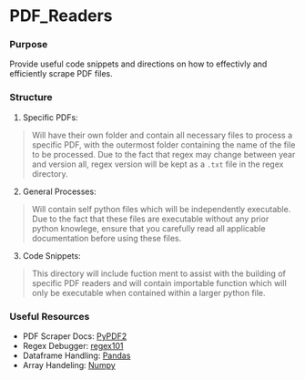 # **PDF_Readers**


### Purpose
Provide useful code snippets and directions on how to effectivly and efficiently scrape PDF files.

### Structure
1. Specific PDFs: 
  >  Will have their own folder and contain all necessary files to process a specific PDF, with the outermost folder containing the name of the file to be processed. Due to the fact that regex may change between year and version all, regex version will be kept as a `.txt` file in the regex directory.
2. General Processes: 
  >  Will contain self python files which will be independently executable. Due to the fact that these files are executable without any prior python knowlege, ensure that you carefully read all applicable documentation before using these files.
3. Code Snippets: 
  >  This directory will include fuction ment to assist with the building of specific PDF readers and will contain importable function which will only be executable when contained within a larger python file.  

### Useful Resources
- PDF Scraper Docs: [PyPDF2](https://pypi.org/project/PyPDF2/)
- Regex Debugger: [regex101](https://regex101.com/)
- Dataframe Handling: [Pandas](https://pandas.pydata.org/docs/user_guide/index.html#user-guide) 
- Array Handeling: [Numpy](https://numpy.org/doc/stable/user/index.html)
